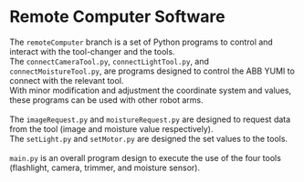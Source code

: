 # Remote Computer Software   

The ```remoteComputer``` branch is a set of Python programs to control and interact with the tool-changer and the tools.\
The ```connectCameraTool.py```, ```connectLightTool.py```, and ```connectMoistureTool.py```, are programs designed to 
control the ABB YUMI to connect with the relevant tool.\
With minor modification and adjustment the coordinate system and values, these programs can be used with other robot arms.\
\
The ```imageRequest.py``` and ```moistureRequest.py``` are designed to request data from the tool (image and moisture value respectively).\
The ```setLight.py``` and ```setMotor.py``` are designed the set values to the tools.\
\
```main.py``` is an overall program design to execute the use of the four tools (flashlight, camera, trimmer, and moisture sensor). 
